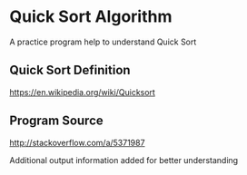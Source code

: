 # Quick Sort Algorithm
A practice program help to understand Quick Sort

## Quick Sort Definition
https://en.wikipedia.org/wiki/Quicksort

## Program Source
http://stackoverflow.com/a/5371987

Additional output information added for better understanding
